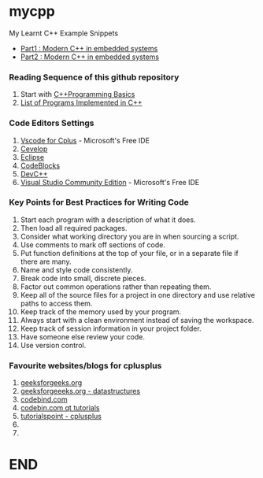 # mycpp
My Learnt C++ Example Snippets



- [Part1 : Modern C++ in embedded systems](Part1_ModernC++_in_embedded_systems.md)
- [Part2 : Modern C++ in embedded systems](Part2_ModernC++_in_embedded_systems.md)


### Reading Sequence of this github repository
1. Start with [C++Programming Basics](C++_Programming_Basics.md)
2. [List of Programs Implemented in C++](./List_CplusPlusPrograms_Implemented.md)

### Code Editors Settings
1. [Vscode for Cplus](https://code.visualstudio.com/docs/cpp/config-mingw) - Microsoft's Free IDE
2. [Cevelop](https://www.cevelop.com/)
3. [Eclipse](https://www.eclipse.org/)
4. [CodeBlocks](http://www.codeblocks.org/)
5. [DevC++](http://orwelldevcpp.blogspot.com/)
6. [Visual Studio Community Edition](https://visualstudio.microsoft.com/vs/community/) - Microsoft's Free IDE


### Key Points for Best Practices for Writing Code
1. Start each program with a description of what it does.
1. Then load all required packages.
1. Consider what working directory you are in when sourcing a script.
1. Use comments to mark off sections of code.
1. Put function definitions at the top of your file, or in a separate file if there are many.
1. Name and style code consistently.
1. Break code into small, discrete pieces.
1. Factor out common operations rather than repeating them.
1. Keep all of the source files for a project in one directory and use relative paths to access them.
1. Keep track of the memory used by your program.
1. Always start with a clean environment instead of saving the workspace.
1. Keep track of session information in your project folder.
1. Have someone else review your code.
1. Use version control.


### Favourite websites/blogs for cplusplus
1. [geeksforgeeks.org](https://www.geeksforgeeks.org/c-plus-plus/)
1. [geeksforgeeeks.org - datastructures](https://www.geeksforgeeks.org/data-structures/)
1. [codebind.com](http://www.codebind.com/cpp/cpp-programs-examples/)
1. [codebin.com qt tutorials](http://www.codebind.com/category/cpp-tutorial/qt-tutorial/)
1. [tutorialspoint - cplusplus](https://www.tutorialspoint.com/cplusplus/index.htm)
1. []()
1. []()


# END
